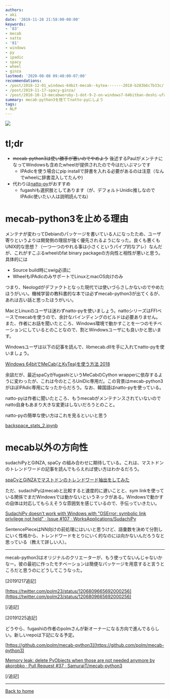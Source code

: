 ```yaml
---
authors:
- aki
date: '2019-11-28 21:58:00-08:00'
keywords:
- '83'
- mecab
- natto
- '81'
- windows
- py
- ipadic
- spacy
- wheel
- ginza
lastmod: '2020-08-08 09:40:00-07:00'
recommendations:
- /post/2018-12-01_windows-64bit-mecab--kytea-------2018-b283b6c7b33c/
- /post/2019-11-17-spacy-ginza/
- /post/2010-10-13-mecabworuby-1-dot-9-2-on-windows7-64bitban-deshi-ufang-fa/
summary: mecab-python3を捨ててnatto-pyにしよう
tags:
- NLP
---
```


![](https://images.unsplash.com/photo-1516675457768-db513e191dcc?ixlib=rb-1.2.1&q=85&fm=jpg&crop=entropy&cs=srgb)

# tl;dr

- ~~mecab-python3は使い勝手が悪いのでやめよう~~ 後述するPaulがメンテナになってWindowsも含めたwheelが提供されたので今はだいぶマシです
    - IPAdicを使う場合にpip installで辞書を入れる必要があるのは注意（なんでwheelに辞書混入してたんや)
- 代わりは[natto-py](https://github.com/buruzaemon/natto-py/wiki/%E3%81%A8%E3%82%8A%E3%81%82%E3%81%88%E3%81%9A%E4%BD%BF%E3%81%A3%E3%81%A6%E3%81%BF%E3%82%88%E3%81%86%EF%BC%81)がおすすめ
    - fugashiも選択肢としてあります（が、デフォルトUnidic推しなのでIPAdic使いたい人は説明読んでね）

# mecab-python3を止める理由

メンテナが変わってDebianのパッケージを書いている人になったため、ユーザ寄りというよりは開発側の理屈が強く優先されるようになった。良くも悪くもUNIX的な思想？（一つ一つのやれる事は小さくというパイプ的なアレ）なんだが、これがすこぶるwheelのfat binary packageの方向性と相性が悪いと思う。具体的には

- Source build時にswig必須に
- WheelもIPAdicのみサポートでLinuxとmacOS向けのみ

つまり、Neologdがデファクトとなった現代では使いづらさしかないのでやめたほうがいい。機械学習の教科書的な本では必ずmecab-python3が出てくるが、あれは古い話と思ったほうがいい。

MacとLinuxのユーザは迷わずnatto-pyを使いましょう。nattoシリーズはFFIベースでmecabを使うので、余計なバインディングのビルドは必要ありません。また、作者にお話を聞いたところ、Windows環境で動かすことを一つのモチベーションにしているとのことなので、割とWindowsユーザにも良いかと思います。

Windowsユーザは以下の記事を読んで、libmecab.dllを手に入れてnatto-pyを使いましょう。

[Windows 64bitでMeCab(とKyTea)を使う方法 2018](https://link.medium.com/HdqI8Xer11)

余談だが、最近spaCyがfugashiというMeCabのCython wrapperに依存するように変わったが、これは今のところUniDic専用だ。この背景はmecab-python3がほぼIPAdic専用になったからだろう。なお、韓国語はnatto-pyを使っている。

natto-pyは作者に聞いたところ、もうmecabがメンテナンスされていないのでnatto自身もあまり大きな変更はしないだろうとのこと。

natto-pyの簡単な使い方はこれを見るといいと思う

[backspace_stats_2.ipynb](https://gist.github.com/chezou/fff39a2575946cf248d6ab54e60e9c58)

# mecab以外の方向性

sudachiPyとGiNZA, spaCy の組み合わせに期待している。これは、マストドンのトレンドワードの記事を読んでもらえれば使い方はわかるだろう。

[spaCyとGiNZAでマストドンのトレンドワード抽出をしてみた](spaCy%E3%81%A8GiNZA%E3%81%A7%E3%83%9E%E3%82%B9%E3%83%88%E3%83%89%E3%83%B3%E3%81%AE%E3%83%88%E3%83%AC%E3%83%B3%E3%83%89%E3%83%AF%E3%83%BC%E3%83%89%E6%8A%BD%E5%87%BA%E3%82%92%E3%81%97%E3%81%A6%E3%81%BF%E3%81%9F%20f0f13bcd4a9a4682b698ac4630eaa1a3.md)

ただ、sudachiPyはmecabと比較すると速度的に遅いことと、sym linkを使っている関係でまだWindowsでは動かないというネックがある。Windowsで動かすの自体は対応してもらえそうな雰囲気を感じているので、手伝っていきたい。

[SudachiPy doesn't work with Windows with "OSError: symbolic link privilege not held" · Issue #107 · WorksApplications/SudachiPy](https://github.com/WorksApplications/SudachiPy/issues/107)

SentencePieceはNN向けの前処理にはいいと思うけど、語彙数を決めて分割しにいく性格から、トレンドワードをとりにいく的なのには向かないんだろうなと思っている（教えて詳しい人）。

---

mecab-python3はオリジナルのクリエーターが、もう使ってないんじゃないかなー。彼の最初に作ったモチベーションは簡便なパッケージを用意すると言うところだと思うのにどうしてこうなった。

[20191217追記]

[https://twitter.com/polm23/status/1206809665692000256](https://twitter.com/polm23/status/1206809665692000256)

[/追記]

[20191225追記]

どうやら、fugashiの作者のpolmさんが新オーナーになる方向で進んでるらしい。新しいrepoは下記になる予定。

[https://github.com/polm/mecab-python3](https://github.com/polm/mecab-python3)

[Memory leak: delete PyObjects when those are not needed anymore by akorobko · Pull Request #37 · SamuraiT/mecab-python3](https://github.com/SamuraiT/mecab-python3/pull/37#issuecomment-568516091)

[/追記]

---

[Back to home](https://memo.chezo.uno)